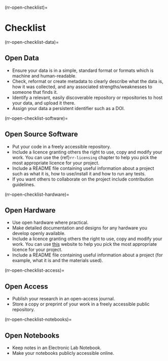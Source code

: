 (rr-open-checklist)=
# Checklist

(rr-open-checklist-data)=
## Open Data


- Ensure your data is in a simple, standard format or formats which is machine and human-readable.
- Check, reformat or create metadata to clearly describe what the data is, how it was collected, and any associated strengths/weaknesses to someone that finds it.
- Identify a relevant, easily discoverable repository or repositories to host your data, and upload it there.
- Assign your data a persistent identifier such as a DOI.

(rr-open-checklist-software)=
## Open Source Software

- Put your code in a freely accessible repository.
- Include a licence granting others the right to use, copy and modify your work. You can use the {ref}`rr-licensing` chapter to help you pick the most appropriate licence for your project.
- Include a README file containing useful information about a project such as what it is, how to use/install it and how to run any tests.
- If you want others to collaborate on the project include contribution guidelines.

(rr-open-checklist-hardware)=
## Open Hardware

- Use open hardware where practical.
- Make detailed documentation and designs for any hardware you develop openly available.
- Include a licence granting others the right to use, copy and modify your work. You can use [this](https://choosealicense.com/) website to help you pick the most appropriate licence for your project.
- Include a README file containing useful information about a project (for example, what it is and the materials used).

(rr-open-checklist-access)=
## Open Access

- Publish your research in an open-access journal.
- Store a copy or preprint of your work in a freely accessible public repository.

(rr-open-checklist-notebooks)=
## Open Notebooks

- Keep notes in an Electronic Lab Notebook.
- Make your notebooks publicly accessible online.
